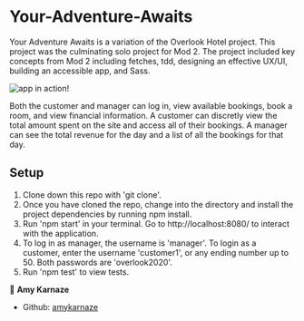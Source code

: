 # Your-Adventure-Awaits

Your Adventure Awaits is a variation of the Overlook Hotel project. This project was the culminating solo project for Mod 2. The project included key concepts from Mod 2 including fetches, tdd, designing an effective UX/UI, building an accessible app, and Sass.

![app in action!]()

Both the customer and manager can log in, view available bookings, book a room, and view financial information. A customer can discretly view the total amount spent on the site and access all of their bookings. A manager can see the total revenue for the day and a list of all the bookings for that day.

## Setup
1. Clone down this repo with 'git clone'.
2. Once you have cloned the repo, change into the directory and install the project dependencies by running npm install.
3. Run 'npm start' in your terminal. Go to http://localhost:8080/ to interact with the application.
4. To log in as manager, the username is 'manager'. To login as a customer, enter the username 'customer1', or any ending number up to 50. Both passwords are 'overlook2020'.
5. Run 'npm test' to view tests. 

👤 **Amy Karnaze**
- Github: [amykarnaze](https://github.com/amykarnaze)
